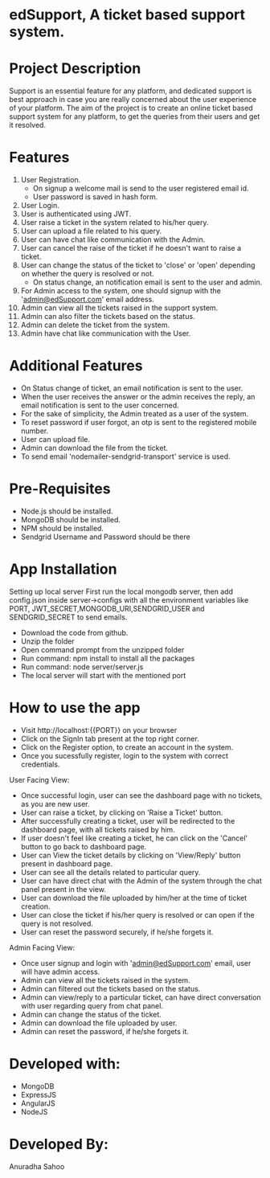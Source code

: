 # edSupport, A ticket based support system.

# Project Description

Support is an essential feature for any platform, and dedicated support is
best approach in case you are really concerned about the user experience
of your platform.
The aim of the project is to create an online ticket based support system for any platform, 
to get the queries from their users and get it resolved.

# Features

1. User Registration.
    - On signup a welcome mail is send to the user registered email id.
    - User password is saved in hash form.
2. User Login.
3. User is authenticated using JWT.
4. User raise a ticket in the system related to his/her query.
5. User can upload a file related to his query.
6. User can have chat like communication with the Admin.
7. User can cancel the raise of the ticket if he doesn't want to raise a ticket.
8. User can change the status of the ticket to 'close' or 'open' depending on whether the query is resolved or    not.
    - On status change, an notification email is sent to the user and admin.
9. For Admin access to the system, one should signup with the 'admin@edSupport.com' email address.
10. Admin can view all the tickets raised in the support system.
11. Admin can also filter the tickets based on the status.
12. Admin can delete the ticket from the system.
13. Admin have chat like communication with the User.

# Additional Features
  - On Status change of ticket, an email notification is sent to the user.
  - When the user receives the answer or the admin receives the reply, an email notification is sent to the user concerned.
  - For the sake of simplicity, the Admin treated as a user of the system.
  - To reset password if user forgot, an otp is sent to the registered mobile number.
  - User can upload file.
  - Admin can download the file from the ticket.
  - To send email 'nodemailer-sendgrid-transport' service is used.
  
# Pre-Requisites
  - Node.js should be installed.
  - MongoDB should be installed.
  - NPM should be installed.
  - Sendgrid Username and Password should be there 
  
# App Installation

Setting up local server
First run the local mongodb server, then add config.json inside server->configs with all the environment variables like PORT, JWT_SECRET,MONGODB_URI,SENDGRID_USER and SENDGRID_SECRET to send emails.

  - Download the code from github.
  - Unzip the folder 
  - Open command prompt from the unzipped folder
  - Run command: npm install to install all the packages
  - Run command: node server/server.js
  - The local server will start with the mentioned port

# How to use the app

  - Visit http://localhost:{{PORT}} on your browser
  - Click on the SignIn tab present at the top right corner.
  - Click on the Register option, to create an account in the system.
  - Once you sucessfully register, login to the system with correct credentials.
  
  User Facing View:

  - Once successful login, user can see the dashboard page with no tickets, as you are new user.
  - User can raise a ticket, by clicking on 'Raise a Ticket' button.
  - After successfully creating a ticket, user will be redirected to the dashboard page, with all tickets        raised by him.
  - If user doesn't feel like creating a ticket, he can click on the 'Cancel' button to go back to dashboard     page.
  - User can View the ticket details by clicking on 'View/Reply' button present in dashboard page.
  - User can see all the details related to particular query.
  - User can have direct chat with the Admin of the system through the chat panel present in the view.
  - User can download the file uploaded by him/her at the time of ticket creation.
  - User can close the ticket if his/her query is resolved or can open if the query is not resolved.
  - User can reset the password securely, if he/she forgets it.
  
  Admin Facing View:
  
  - Once user signup and login with 'admin@edSupport.com' email, user will have admin access.
  - Admin can view all the tickets raised in the system.
  - Admin can filtered out the tickets based on the status.
  - Admin can view/reply to a particular ticket, can have direct conversation with user regarding query from chat panel.
  - Admin can change the status of the ticket.
  - Admin can download the file uploaded by user.
  - Admin can reset the password, if he/she forgets it.
  
# Developed with:
  - MongoDB
  - ExpressJS
  - AngularJS
  - NodeJS
  
  
# Developed By:
  Anuradha Sahoo
  
  
  
  
  
    
